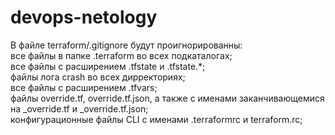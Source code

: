 # devops-netology
В файле terraform/.gitignore будут проигнорированны:  
все файлы в папке .terraform во всех подкаталогах;  
все файлы с расширением .tfstate и .tfstate.*;  
файлы лога crash во всех дирректориях;  
все файлы с расширением .tfvars;  
файлы override.tf, override.tf.json, а также с именами заканчивающемися на _override.tf и _override.tf.json;  
конфигурационные файлы CLI с именами .terraformrc и terraform.rc;  